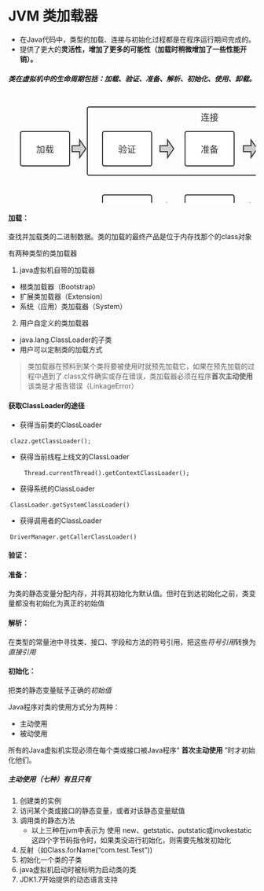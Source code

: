 # JVM 类加载器

- 在Java代码中，类型的加载、连接与初始化过程都是在程序运行期间完成的。
- 提供了更大的**灵活性，增加了更多的可能性（**加载时稍微增加了一些性能开销**）。**

##### 类在虚拟机中的生命周期包括：加载、验证、准备、解析、初始化、使用、卸载。

<svg width="684" height="299" xmlns="http://www.w3.org/2000/svg"><path d="M25 79q0-4 4-4h92q4 0 4 4v62q0 4-4 4H29q-4 0-4-4z" stroke="#323232" stroke-width="2" fill="#fff"/><text font-family="微软雅黑" text-anchor="middle" font-size="18" fill="#323232" font-weight="400" y="20.8" transform="translate(25 75)"><tspan dy="22" x="50"><tspan>加载</tspan></tspan></text><path d="M524 208q0-4 4-4h92q4 0 4 4v62q0 4-4 4h-92q-4 0-4-4z" stroke="#323232" stroke-width="2" fill="#fff"/><text font-family="微软雅黑" text-anchor="middle" font-size="18" fill="#323232" font-weight="400" y="20.8" transform="translate(524 204)"><tspan dy="22" x="50"><tspan>初始化</tspan></tspan></text><path d="M360 208q0-4 4-4h92q4 0 4 4v62q0 4-4 4h-92q-4 0-4-4z" stroke="#323232" stroke-width="2" fill="#fff"/><text font-family="微软雅黑" text-anchor="middle" font-size="18" fill="#323232" font-weight="400" y="20.8" transform="translate(360 204)"><tspan dy="22" x="50"><tspan>使用</tspan></tspan></text><path d="M192 208q0-4 4-4h92q4 0 4 4v62q0 4-4 4h-92q-4 0-4-4z" stroke="#323232" stroke-width="2" fill="#fff"/><text font-family="微软雅黑" text-anchor="middle" font-size="18" fill="#323232" font-weight="400" y="20.8" transform="translate(192 204)"><tspan dy="22" x="50"><tspan>卸载</tspan></tspan></text><path d="M192 79q0-4 4-4h92q4 0 4 4v62q0 4-4 4h-92q-4 0-4-4z" stroke="#323232" stroke-width="2" fill="#fff"/><text font-family="微软雅黑" text-anchor="middle" font-size="18" fill="#323232" font-weight="400" y="20.8" transform="translate(192 75)"><tspan dy="22" x="50"><tspan>验证</tspan></tspan></text><path d="M360 79q0-4 4-4h92q4 0 4 4v62q0 4-4 4h-92q-4 0-4-4z" stroke="#323232" stroke-width="2" fill="#fff"/><text font-family="微软雅黑" text-anchor="middle" font-size="18" fill="#323232" font-weight="400" y="20.8" transform="translate(360 75)"><tspan dy="22" x="50"><tspan>准备</tspan></tspan></text><path d="M524 79q0-4 4-4h92q4 0 4 4v62q0 4-4 4h-92q-4 0-4-4z" stroke="#323232" stroke-width="2" fill="#fff"/><text font-family="微软雅黑" text-anchor="middle" font-size="18" fill="#323232" font-weight="400" y="20.8" transform="translate(524 75)"><tspan dy="22" x="50"><tspan>解析</tspan></tspan></text><path d="M161 29q0-4 4-4h490q4 0 4 4v131q0 4-4 4H165q-4 0-4-4z" stroke="#323232" stroke-width="2" fill="none"/><g><path d="M330 25h160v40H330z" fill="none"/><text font-family="微软雅黑" text-anchor="middle" font-size="18" fill="#323232" font-weight="400" y="5.8" transform="translate(330 25)"><tspan dy="22" x="80"><tspan>连接</tspan></tspan></text></g><g><path d="M130 103.88h15.4V92l12.6 18-12.6 18v-11.88H130v-12.24z" stroke="#323232" stroke-width="2" fill="#cfcfcf"/></g><g><path d="M337 245.12h-15.4V257L309 239l12.6-18v11.88H337v12.24z" stroke="#323232" stroke-width="2" fill="#cfcfcf"/></g><g><path d="M580.12 172v15.4H592L574 200l-18-12.6h11.88V172h12.24z" stroke="#323232" stroke-width="2" fill="#cfcfcf"/></g><g><path d="M479 103.88h15.4V92l12.6 18-12.6 18v-11.88H479v-12.24z" stroke="#323232" stroke-width="2" fill="#cfcfcf"/></g><g><path d="M309 103.88h15.4V92l12.6 18-12.6 18v-11.88H309v-12.24z" stroke="#323232" stroke-width="2" fill="#cfcfcf"/></g><g><path d="M507 245.12h-15.4V257L479 239l12.6-18v11.88H507v12.24z" stroke="#323232" stroke-width="2" fill="#cfcfcf"/></g></svg>
#### 加载：

查找并加载类的二进制数据。类的加载的最终产品是位于内存找那个的class对象

有两种类型的类加载器

1. java虚拟机自带的加载器
  - 根类加载器（Bootstrap）
  - 扩展类加载器（Extension）
  - 系统（应用）类加载器（System）
2. 用户自定义的类加载器
  - java.lang.ClassLoader的子类
  - 用户可以定制类的加载方式

> 类加载器在预料到某个类将要被使用时就预先加载它，如果在预先加载的过程中遇到了.class文件确实或存在错误，类加载器必须在程序**首次主动使用**该类是才报告错误（LinkageError）

#### 获取ClassLoader的途径

- 获得当前类的ClassLoader

​        `clazz.getClassLoader();`

- 获得当前线程上线文的ClassLoader

​        `    Thread.currentThread().getContextClassLoader();`

- 获得系统的ClassLoader

​        `ClassLoader.getSystemClassLoader()`

- 获得调用者的ClassLoader

​        `DriverManager.getCallerClassLoader()`

#### 验证：

#### 准备： 
为类的静态变量分配内存，并将其初始化为默认值。但时在到达初始化之前，类变量都没有初始化为真正的初始值
#### 解析：
在类型的常量池中寻找类、接口、字段和方法的符号引用，把这些*符号引用*转换为*直接引用*
#### 初始化：
把类的静态变量赋予正确的*初始值*

Java程序对类的使用方式分为两种：

- 主动使用
- 被动使用

所有的Java虚拟机实现必须在每个类或接口被Java程序“ **首次主动使用** ”时才初始化他们。

##### 主动使用（七种）有且只有

1. 创建类的实例 
2. 访问某个类或接口的静态变量，或者对该静态变量赋值 
3. 调用类的静态方法 
    - 以上三种在jvm中表示为 使用 new、getstatic、putstatic或invokestatic这四个字节码指令时，如果类没进行初始化，则需要先触发初始化
4. 反射（如Class.forName(“com.test.Test”)) 
5. 初始化一个类的子类 
6. java虚拟机启动时被标明为启动类的类
7. JDK1.7开始提供的动态语言支持
  